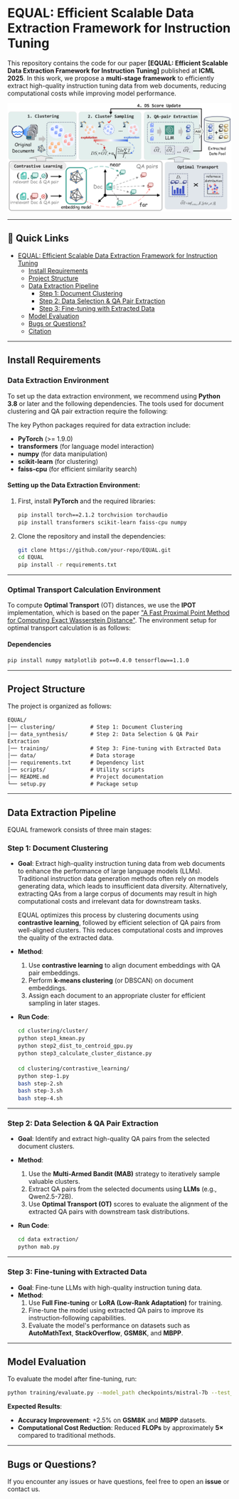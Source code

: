# **EQUAL: Efficient Scalable Data Extraction Framework for Instruction Tuning**

This repository contains the code for our paper **[EQUAL: Efficient Scalable Data Extraction Framework for Instruction Tuning]** published at **ICML 2025**. In this work, we propose a **multi-stage framework** to efficiently extract high-quality instruction tuning data from web documents, reducing computational costs while improving model performance.

![Method Overview](pic/pic_1.png)

---

## 🔗 **Quick Links**
- [EQUAL: Efficient Scalable Data Extraction Framework for Instruction Tuning](#equal-efficient-scalable-data-extraction-framework-for-instruction-tuning)
  - [Install Requirements](#install-requirements)
  - [Project Structure](#project-structure)
  - [Data Extraction Pipeline](#data-extraction-pipeline)
    - [Step 1: Document Clustering](#step-1-document-clustering)
    - [Step 2: Data Selection & QA Pair Extraction](#step-2-data-selection--qa-pair-extraction)
    - [Step 3: Fine-tuning with Extracted Data](#step-3-fine-tuning-with-extracted-data)
  - [Model Evaluation](#model-evaluation)
  - [Bugs or Questions?](#bugs-or-questions)
  - [Citation](#citation)

---

## **Install Requirements**

### **Data Extraction Environment**

To set up the data extraction environment, we recommend using **Python 3.8** or later and the following dependencies. The tools used for document clustering and QA pair extraction require the following:

The key Python packages required for data extraction include:
- **PyTorch** (>= 1.9.0)
- **transformers** (for language model interaction)
- **numpy** (for data manipulation)
- **scikit-learn** (for clustering)
- **faiss-cpu** (for efficient similarity search)
  
#### **Setting up the Data Extraction Environment**:
1. First, install **PyTorch** and the required libraries:
    ```bash
    pip install torch==2.1.2 torchvision torchaudio
    pip install transformers scikit-learn faiss-cpu numpy
    ```

2. Clone the repository and install the dependencies:
    ```bash
    git clone https://github.com/your-repo/EQUAL.git
    cd EQUAL
    pip install -r requirements.txt
    ```

---

### **Optimal Transport Calculation Environment**

To compute **Optimal Transport** (OT) distances, we use the **IPOT** implementation, which is based on the paper ["A Fast Proximal Point Method for Computing Exact Wasserstein Distance"](https://arxiv.org/abs/1802.04307). The environment setup for optimal transport calculation is as follows:

#### **Dependencies**
```bash
pip install numpy matplotlib pot==0.4.0 tensorflow==1.1.0
```

---

## **Project Structure**
The project is organized as follows:
```
EQUAL/
│── clustering/           # Step 1: Document Clustering
│── data_synthesis/       # Step 2: Data Selection & QA Pair Extraction
│── training/             # Step 3: Fine-tuning with Extracted Data
│── data/                 # Data storage
│── requirements.txt      # Dependency list
│── scripts/              # Utility scripts
│── README.md             # Project documentation
└── setup.py              # Package setup
```

---

## **Data Extraction Pipeline**

EQUAL framework consists of three main stages:

### **Step 1: Document Clustering**
- **Goal**: Extract high-quality instruction tuning data from web documents to enhance the performance of large language models (LLMs). Traditional instruction data generation methods often rely on models generating data, which leads to insufficient data diversity. Alternatively, extracting QAs from a large corpus of documents may result in high computational costs and irrelevant data for downstream tasks.
  
  EQUAL optimizes this process by clustering documents using **contrastive learning**, followed by efficient selection of QA pairs from well-aligned clusters. This reduces computational costs and improves the quality of the extracted data.

- **Method**:
  1. Use **contrastive learning** to align document embeddings with QA pair embeddings.
  2. Perform **k-means clustering** (or DBSCAN) on document embeddings.
  3. Assign each document to an appropriate cluster for efficient sampling in later stages.

- **Run Code**:
  ```bash
  cd clustering/cluster/
  python step1_kmean.py
  python step2_dist_to_centroid_gpu.py
  python step3_calculate_cluster_distance.py
  
  cd clustering/contrastive_learning/
  python step-1.py
  bash step-2.sh
  bash step-3.sh
  bash step-4.sh
  ```

---

### **Step 2: Data Selection & QA Pair Extraction**
- **Goal**: Identify and extract high-quality QA pairs from the selected document clusters.
- **Method**:
  1. Use the **Multi-Armed Bandit (MAB)** strategy to iteratively sample valuable clusters.
  2. Extract QA pairs from the selected documents using **LLMs** (e.g., Qwen2.5-72B).
  3. Use **Optimal Transport (OT)** scores to evaluate the alignment of the extracted QA pairs with downstream task distributions.
  
- **Run Code**:
  ```bash
  cd data extraction/
  python mab.py
  ```

---

### **Step 3: Fine-tuning with Extracted Data**
- **Goal**: Fine-tune LLMs with high-quality instruction tuning data.
- **Method**:
  1. Use **Full Fine-tuning** or **LoRA (Low-Rank Adaptation)** for training.
  2. Fine-tune the model using extracted QA pairs to improve its instruction-following capabilities.
  3. Evaluate the model's performance on datasets such as **AutoMathText**, **StackOverflow**, **GSM8K**, and **MBPP**.

---

## **Model Evaluation**
To evaluate the model after fine-tuning, run:
```bash
python training/evaluate.py --model_path checkpoints/mistral-7b --test_set datasets/gsm8k.json
```
**Expected Results**:
- **Accuracy Improvement**: +2.5% on **GSM8K** and **MBPP** datasets.
- **Computational Cost Reduction**: Reduced **FLOPs** by approximately **5×** compared to traditional methods.

---

## **Bugs or Questions?**
If you encounter any issues or have questions, feel free to open an **issue** or contact us.

